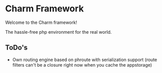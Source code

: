 # Charm Framework

Welcome to the Charm framework!

The hassle-free php environment for the real world.





## ToDo's
- Own routing engine based on phroute with serialization support
  (route filters can't be a closure right now when you cache the
   appstorage)